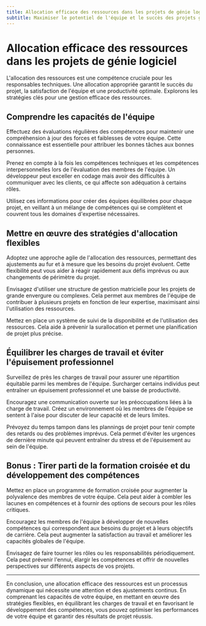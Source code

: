 ```yaml
---
title: Allocation efficace des ressources dans les projets de génie logiciel
subtitle: Maximiser le potentiel de l'équipe et le succès des projets grâce à une gestion stratégique
---
```


# Allocation efficace des ressources dans les projets de génie logiciel

L'allocation des ressources est une compétence cruciale pour les responsables techniques. Une allocation appropriée garantit le succès du projet, la satisfaction de l'équipe et une productivité optimale. Explorons les stratégies clés pour une gestion efficace des ressources.

## Comprendre les capacités de l'équipe

Effectuez des évaluations régulières des compétences pour maintenir une compréhension à jour des forces et faiblesses de votre équipe. Cette connaissance est essentielle pour attribuer les bonnes tâches aux bonnes personnes.

Prenez en compte à la fois les compétences techniques et les compétences interpersonnelles lors de l'évaluation des membres de l'équipe. Un développeur peut exceller en codage mais avoir des difficultés à communiquer avec les clients, ce qui affecte son adéquation à certains rôles.

Utilisez ces informations pour créer des équipes équilibrées pour chaque projet, en veillant à un mélange de compétences qui se complètent et couvrent tous les domaines d'expertise nécessaires.

## Mettre en œuvre des stratégies d'allocation flexibles

Adoptez une approche agile de l'allocation des ressources, permettant des ajustements au fur et à mesure que les besoins du projet évoluent. Cette flexibilité peut vous aider à réagir rapidement aux défis imprévus ou aux changements de périmètre du projet.

Envisagez d'utiliser une structure de gestion matricielle pour les projets de grande envergure ou complexes. Cela permet aux membres de l'équipe de contribuer à plusieurs projets en fonction de leur expertise, maximisant ainsi l'utilisation des ressources.

Mettez en place un système de suivi de la disponibilité et de l'utilisation des ressources. Cela aide à prévenir la surallocation et permet une planification de projet plus précise.

## Équilibrer les charges de travail et éviter l'épuisement professionnel

Surveillez de près les charges de travail pour assurer une répartition équitable parmi les membres de l'équipe. Surcharger certains individus peut entraîner un épuisement professionnel et une baisse de productivité.

Encouragez une communication ouverte sur les préoccupations liées à la charge de travail. Créez un environnement où les membres de l'équipe se sentent à l'aise pour discuter de leur capacité et de leurs limites.

Prévoyez du temps tampon dans les plannings de projet pour tenir compte des retards ou des problèmes imprévus. Cela permet d'éviter les urgences de dernière minute qui peuvent entraîner du stress et de l'épuisement au sein de l'équipe.

## Bonus : Tirer parti de la formation croisée et du développement des compétences

Mettez en place un programme de formation croisée pour augmenter la polyvalence des membres de votre équipe. Cela peut aider à combler les lacunes en compétences et à fournir des options de secours pour les rôles critiques.

Encouragez les membres de l'équipe à développer de nouvelles compétences qui correspondent aux besoins du projet et à leurs objectifs de carrière. Cela peut augmenter la satisfaction au travail et améliorer les capacités globales de l'équipe.

Envisagez de faire tourner les rôles ou les responsabilités périodiquement. Cela peut prévenir l'ennui, élargir les compétences et offrir de nouvelles perspectives sur différents aspects de vos projets.

---
En conclusion, une allocation efficace des ressources est un processus dynamique qui nécessite une attention et des ajustements continus. En comprenant les capacités de votre équipe, en mettant en œuvre des stratégies flexibles, en équilibrant les charges de travail et en favorisant le développement des compétences, vous pouvez optimiser les performances de votre équipe et garantir des résultats de projet réussis.
